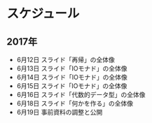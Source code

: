 スケジュール
============

2017年
------

*  6月12日 スライド「再帰」の全体像
*  6月13日 スライド「IOモナド」の全体像
*  6月14日 スライド「IOモナド」の全体像
*  6月15日 スライド「IOモナド」の全体像
*  6月16日 スライド「代数的データ型」の全体像
*  6月18日 スライド「何かを作る」の全体像
*  6月19日 事前資料の調整と公開
